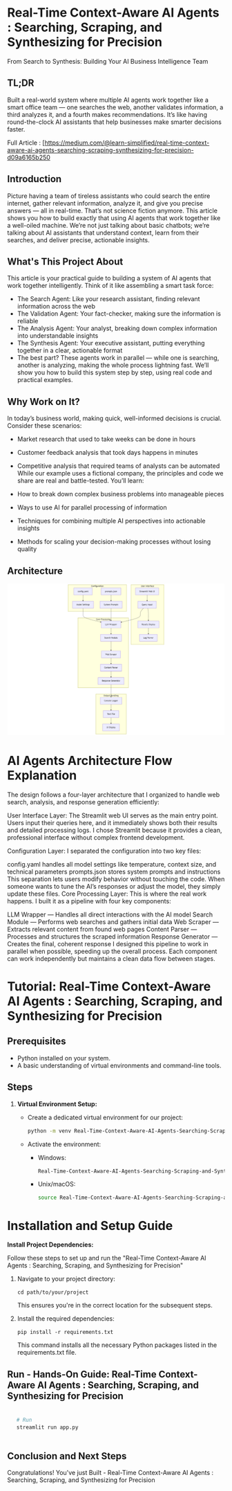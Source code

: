 # Real-Time Context-Aware AI Agents : Searching, Scraping, and Synthesizing for Precision

From Search to Synthesis: Building Your AI Business Intelligence Team

## TL;DR

Built a real-world system where multiple AI agents work together like a smart office team — one searches the web, another validates information, a third analyzes it, and a fourth makes recommendations. It’s like having round-the-clock AI assistants that help businesses make smarter decisions faster.

Full Article : [https://medium.com/@learn-simplified/real-time-context-aware-ai-agents-searching-scraping-synthesizing-for-precision-d09a6165b250


## Introduction
Picture having a team of tireless assistants who could search the entire internet, gather relevant information, analyze it, and give you precise answers — all in real-time. That’s not science fiction anymore. This article shows you how to build exactly that using AI agents that work together like a well-oiled machine. We’re not just talking about basic chatbots; we’re talking about AI assistants that understand context, learn from their searches, and deliver precise, actionable insights.

## What's This Project About

This article is your practical guide to building a system of AI agents that work together intelligently. Think of it like assembling a smart task force:

- The Search Agent: Like your research assistant, finding relevant information across the web
- The Validation Agent: Your fact-checker, making sure the information is reliable
- The Analysis Agent: Your analyst, breaking down complex information into understandable insights
- The Synthesis Agent: Your executive assistant, putting everything together in a clear, actionable format
- The best part? These agents work in parallel — while one is searching, another is analyzing, making the whole process lightning fast. We’ll show you how to build this system step by step, using real code and practical examples.

## Why Work on It?

In today’s business world, making quick, well-informed decisions is crucial. Consider these scenarios:

 - Market research that used to take weeks can be done in hours
 - Customer feedback analysis that took days happens in minutes
 - Competitive analysis that required teams of analysts can be automated 
While our example uses a fictional company, the principles and code we share are real and battle-tested. You’ll learn:

 - How to break down complex business problems into manageable pieces
 - Ways to use AI for parallel processing of information
 - Techniques for combining multiple AI perspectives into actionable insights
 - Methods for scaling your decision-making processes without losing quality

## Architecture
![Design Diagram](design_docs/design.png)

# AI Agents Architecture Flow Explanation

The design follows a four-layer architecture that I organized to handle web search, analysis, and response generation efficiently:

User Interface Layer: The Streamlit web UI serves as the main entry point. Users input their queries here, and it immediately shows both their results and detailed processing logs. I chose Streamlit because it provides a clean, professional interface without complex frontend development.

Configuration Layer: I separated the configuration into two key files:

config.yaml handles all model settings like temperature, context size, and technical parameters
prompts.json stores system prompts and instructions This separation lets users modify behavior without touching the code. When someone wants to tune the AI’s responses or adjust the model, they simply update these files.
Core Processing Layer: This is where the real work happens. I built it as a pipeline with four key components:

LLM Wrapper — Handles all direct interactions with the AI model
Search Module — Performs web searches and gathers initial data
Web Scraper — Extracts relevant content from found web pages
Content Parser — Processes and structures the scraped information
Response Generator — Creates the final, coherent response
I designed this pipeline to work in parallel when possible, speeding up the overall process. Each component can work independently but maintains a clean data flow between stages.


# Tutorial: Real-Time Context-Aware AI Agents : Searching, Scraping, and Synthesizing for Precision

## Prerequisites
- Python installed on your system.
- A basic understanding of virtual environments and command-line tools.

## Steps

1. **Virtual Environment Setup:**
   - Create a dedicated virtual environment for our project:
   
     ```bash
     python -m venv Real-Time-Context-Aware-AI-Agents-Searching-Scraping-and-Synthesizing-for-Precision
     ```
   - Activate the environment:
   
     - Windows:
       ```bash
       Real-Time-Context-Aware-AI-Agents-Searching-Scraping-and-Synthesizing-for-Precision\Scripts\activate       
       ```
     - Unix/macOS:
       ```bash
       source Real-Time-Context-Aware-AI-Agents-Searching-Scraping-and-Synthesizing-for-Precision/bin/activate
       ```
   
# Installation and Setup Guide

**Install Project Dependencies:**

Follow these steps to set up and run the  "Real-Time Context-Aware AI Agents : Searching, Scraping, and Synthesizing for Precision"

1. Navigate to your project directory:
   ```
   cd path/to/your/project
   ```
   This ensures you're in the correct location for the subsequent steps.

2. Install the required dependencies:
   ```
   pip install -r requirements.txt   
   ```
   This command installs all the necessary Python packages listed in the requirements.txt file.


## Run - Hands-On Guide: Real-Time Context-Aware AI Agents : Searching, Scraping, and Synthesizing for Precision

   ```bash 
     
      # Run 
      streamlit run app.py      
                  
   ```

## Conclusion and Next Steps

Congratulations! You've just Built - Real-Time Context-Aware AI Agents : Searching, Scraping, and Synthesizing for Precision
